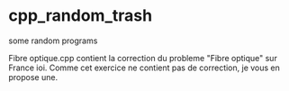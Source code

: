 # cpp_random_trash
some random programs

Fibre optique.cpp contient la correction du probleme "Fibre optique" sur France ioi.
Comme cet exercice ne contient pas de correction, je vous en propose une.

